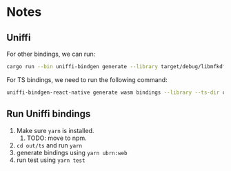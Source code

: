 # Notes

## Uniffi

For other bindings, we can run:
```bash
cargo run --bin uniffi-bindgen generate --library target/debug/libmfkdf2.dylib --language python --out-dir out
```

For TS bindings, we need to run the following command:

```bash
uniffi-bindgen-react-native generate wasm bindings --library --ts-dir out/ts --cpp-dir out/cpp target/debug/libmfkdf2.dylib
```

## Run Uniffi bindings
1. Make sure `yarn` is installed.
   1. TODO: move to npm.
2. `cd out/ts` and run `yarn`
3. generate bindings using `yarn ubrn:web`
4. run test using `yarn test`